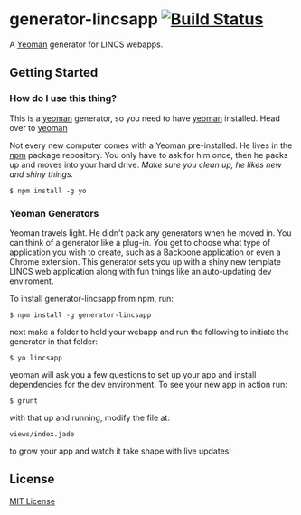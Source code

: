 # generator-lincsapp [![Build Status](https://secure.travis-ci.org/coreyflynn/generator-lincsapp.png?branch=master)](https://travis-ci.org/coreyflynn/generator-lincsapp)

A [Yeoman](http://yeoman.io) generator for LINCS webapps.


## Getting Started

### How do I use this thing?

This is a [yeoman](http://yeoman.io) generator, so you need to have [yeoman](http://yeoman.io) installed.  Head over to  [yeoman](http://yeoman.io)

Not every new computer comes with a Yeoman pre-installed. He lives in the [npm](https://npmjs.org) package repository. You only have to ask for him once, then he packs up and moves into your hard drive. *Make sure you clean up, he likes new and shiny things.*

```
$ npm install -g yo
```

### Yeoman Generators

Yeoman travels light. He didn't pack any generators when he moved in. You can think of a generator like a plug-in. You get to choose what type of application you wish to create, such as a Backbone application or even a Chrome extension.  This generator sets you up with a shiny new template LINCS web application along with fun things like an auto-updating dev enviroment.

To install generator-lincsapp from npm, run:

```
$ npm install -g generator-lincsapp
```

next make a folder to hold your webapp and run the following to initiate the generator in that folder:

```
$ yo lincsapp
```

yeoman will ask you a few questions to set up your app and install dependencies for the dev environment.  To see your new app in action run:

```
$ grunt
```

with that up and running, modify the file at:

```
views/index.jade
```

to grow your app and watch it take shape with live updates!




## License

[MIT License](http://en.wikipedia.org/wiki/MIT_License)
